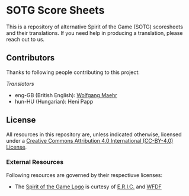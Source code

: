 # SOTG Score Sheets

This is a repository of alternative Spirit of the Game (SOTG) scoresheets and their translations. If you need help in producing a translation, please reach out to us.

## Contributors

Thanks to following people contributing to this project:

*Translators*
* eng-GB (British English): [Wolfgang Maehr](http://njyo.net)
* hun-HU (Hungarian): Heni Papp

## License
All resources in this repository are, unless indicated otherwise, licensed under a [Creative Commons Attribution 4.0 International (CC-BY-4.0) License](http://creativecommons.org/licenses/by/4.0/).  

### External Resources
Following resources are governed by their respectiuve licenses:
* The [Spirit of the Game Logo](http://www.spiritofthegameday.org/resources/) is curtesy of [E.R.I.C.](http://earlyrecognitioniscritical.org) and [WFDF](http://www.wfdf.org)
